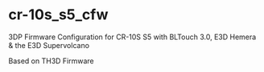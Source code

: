 # cr-10s_s5_cfw
3DP Firmware Configuration for CR-10S S5 with BLTouch 3.0, E3D Hemera &amp; the E3D Supervolcano

Based on TH3D Firmware
